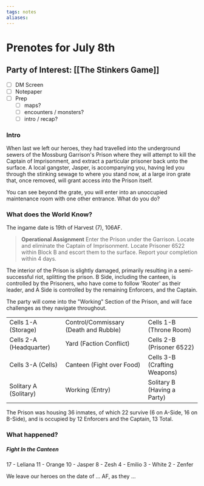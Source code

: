```yaml
---
tags: notes
aliases:
---
```


# Prenotes for July 8th
## Party of Interest: [[The Stinkers Game]]
- [ ] DM Screen
- [ ] Notepaper
- [ ] Prep
	- [ ] maps?
	- [ ] encounters / monsters?
	- [ ] intro / recap?

### Intro

When last we left our heroes, they had travelled into the underground sewers of the Mossburg Garrison's Prison where they will attempt to kill the Captain of Imprisonment, and extract a particular prisoner back unto the surface. A local gangster, Jasper, is accompanying you, having led you through the stinking sewage to where you stand now, at a large iron grate that, once removed, will grant access into the Prison itself.

You can see beyond the grate, you will enter into an unoccupied maintenance room with one other entrance. What do you do?

### What does the World Know?

The ingame date is 19th of Harvest (7), 106AF.

> **Operational Assignment**
> Enter the Prison under the Garrison. Locate and eliminate the Captain of Imprisonment. Locate Prisoner 6522 within Block B and escort them to the surface. Report your completion within 4 days.

The interior of the Prison is slightly damaged, primarily resulting in a semi-successful riot, splitting the prison. B Side, including the canteen, is controlled by the Prisoners, who have come to follow 'Rooter' as their leader, and A Side is controlled by the remaining Enforcers, and the Captain. 

The party will come into the "Working" Section of the Prison, and will face challenges as they navigate throughout.

|                         |                                       |                              |
| ----------------------- | ------------------------------------- | ---------------------------- |
| Cells 1-A (Storage)     | Control/Commissary (Death and Rubble) | Cells 1-B (Throne Room)      |
| Cells 2-A (Headquarter) | Yard (Faction Conflict)               | Cells 2-B (Prisoner 6522)    |
| Cells 3-A (Cells)       | Canteen (Fight over Food)             | Cells 3-B (Crafting Weapons) |
| Solitary A (Solitary)   | Working (Entry)                       | Solitary B (Having a Party)  |

The Prison was housing 36 inmates, of which 22 survive (6 on A-Side, 16 on B-Side), and is occupied by 12 Enforcers and the Captain, 13 Total. 

### What happened?
##### Fight In the Canteen

17 - Leliana
11 - Orange
10 - Jasper
8 - Zesh
4 - Emilio
3 - White
2 - Zenfer


We leave our heroes on the date of ... AF, as they ...